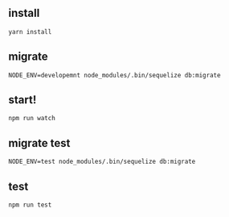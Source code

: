 ## install
```
yarn install
```

## migrate
```
NODE_ENV=developemnt node_modules/.bin/sequelize db:migrate
```

## start!
```
npm run watch
```

## migrate test
```
NODE_ENV=test node_modules/.bin/sequelize db:migrate
```

## test

```
npm run test
```